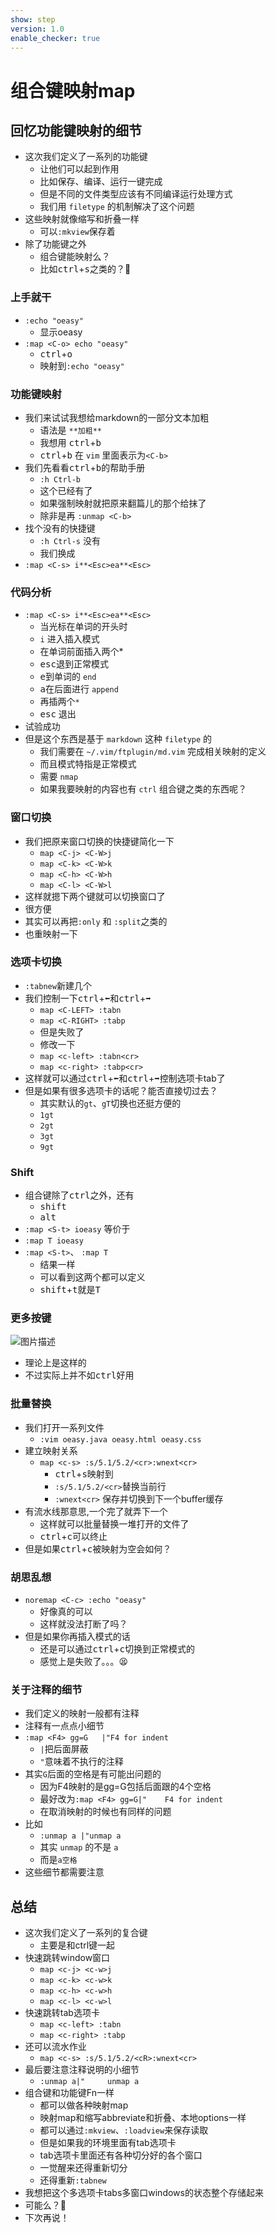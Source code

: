 ```yaml
---
show: step
version: 1.0
enable_checker: true
---
```


# 组合键映射map

## 回忆功能键映射的细节

- 这次我们定义了一系列的功能键
	- 让他们可以起到作用
	- 比如保存、编译、运行一键完成
	- 但是不同的文件类型应该有不同编译运行处理方式
	- 我们用 `filetype` 的机制解决了这个问题
- 这些映射就像缩写和折叠一样
	- 可以`:mkview`保存着
- 除了功能键之外
	- 组合键能映射么？
	- 比如<kbd>ctrl</kbd>+<kbd>s</kbd>之类的？🤔

### 上手就干
- `:echo "oeasy"`
	- 显示oeasy
- `:map <C-o> echo "oeasy"`
	- <kbd>ctrl</kbd>+<kbd>o</kbd>
	- 映射到`:echo "oeasy"`

### 功能键映射

- 我们来试试我想给markdown的一部分文本加粗
	- 语法是 `**加粗**`
	- 我想用 <kbd>ctrl</kbd>+<kbd>b</kbd>
	- <kbd>ctrl</kbd>+<kbd>b</kbd> 在 `vim` 里面表示为`<C-b>`
- 我们先看看<kbd>ctrl</kbd>+<kbd>b</kbd>的帮助手册
	- `:h Ctrl-b`
	- 这个已经有了
	- 如果强制映射就把原来翻篇儿的那个给抹了
	- 除非是再 `:unmap <C-b>`
- 找个没有的快捷键
	- `:h Ctrl-s` 没有
	- 我们换成
- `:map <C-s> i**<Esc>ea**<Esc>`


### 代码分析 

- `:map <C-s> i**<Esc>ea**<Esc>`
	- 当光标在单词的开头时
	- `i` 进入插入模式
	- 在单词前面插入两个*
	- <kbd>esc</kbd>退到正常模式
	- <kbd>e</kbd>到单词的 `end`
	- <kbd>a</kbd>在后面进行 `append`
	- 再插两个`*`
	- <kbd>esc</kbd> 退出
- 试验成功
- 但是这个东西是基于 `markdown` 这种 `filetype` 的
	- 我们需要在 `~/.vim/ftplugin/md.vim` 完成相关映射的定义
	- 而且模式特指是正常模式
    - 需要 `nmap`
	- 如果我要映射的内容也有 `ctrl` 组合键之类的东西呢？

### 窗口切换
- 我们把原来窗口切换的快捷键简化一下
	- `map <C-j> <C-W>j`
	- `map <C-k> <C-W>k`
	- `map <C-h> <C-W>h`
	- `map <C-l> <C-W>l`
- 这样就摁下两个键就可以切换窗口了
- 很方便
- 其实可以再把`:only` 和 `:split`之类的 
- 也重映射一下

### 选项卡切换
- `:tabnew`新建几个
- 我们控制一下<kbd>ctrl</kbd>+<kbd>⬅️</kbd>和<kbd>ctrl</kbd>+<kbd>➡️️</kbd>
	- `map <C-LEFT> :tabn`
	- `map <C-RIGHT> :tabp`
    - 但是失败了
    - 修改一下 
	- `map <c-left> :tabn<cr>`
	- `map <c-right> :tabp<cr>`
- 这样就可以通过<kbd>ctrl</kbd>+<kbd>⬅️</kbd>和<kbd>ctrl</kbd>+<kbd>➡️️</kbd>控制选项卡tab了
- 但是如果有很多选项卡的话呢？能否直接切过去？
	- 其实默认的`gt`、`gT`切换也还挺方便的
	- `1gt`
	- `2gt`
	- `3gt`
	- `9gt`

### Shift

- 组合键除了<kbd>ctrl</kbd>之外，还有
	- <kbd>shift</kbd>
	- <kbd>alt</kbd>
- `:map <S-t> ioeasy` 等价于
- `:map T ioeasy`
- `:map <S-t>`、 `:map T` 
	- 结果一样 
	- 可以看到这两个都可以定义
	- <kbd>shift</kbd>+<kbd>t</kbd>就是<kbd>T</kbd>
	
### 更多按键

![图片描述](https://doc.shiyanlou.com/courses/uid1190679-20210725-1627201023530)

- 理论上是这样的 
- 不过实际上并不如<kbd>ctrl</kbd>好用


### 批量替换

- 我们打开一系列文件 
	- `:vim oeasy.java oeasy.html oeasy.css`
- 建立映射关系
	- `map <c-s> :s/5.1/5.2/<cr>:wnext<cr>`
		- <kbd>ctrl</kbd>+<kbd>s</kbd>映射到
		- `:s/5.1/5.2/<cr>`替换当前行
		- `:wnext<cr>` 保存并切换到下一个buffer缓存
- 有流水线那意思,一个完了就弄下一个
	- 这样就可以批量替换一堆打开的文件了
	- <kbd>ctrl</kbd>+<kbd>c</kbd>可以终止
- 但是如果<kbd>ctrl</kbd>+<kbd>c</kbd>被映射为空会如何？

### 胡思乱想

- `noremap <C-c> :echo "oeasy"`
	- 好像真的可以
	- 这样就没法打断了吗？
- 但是如果你再插入模式的话
	- 还是可以通过<kbd>ctrl</kbd>+<kbd>c</kbd>切换到正常模式的
	- 感觉上是失败了。。。😫

### 关于注释的细节
- 我们定义的映射一般都有注释
- 注释有一点点小细节
- `:map <F4> gg=G   |"F4 for indent`
	- `|`把后面屏蔽
	- `"`意味着不执行的注释
- 其实`G`后面的空格是有可能出问题的
	- 因为F4映射的是gg=G包括后面跟的4个空格
	- 最好改为`:map <F4> gg=G|"    F4 for indent`
	- 在取消映射的时候也有同样的问题
- 比如
	- `:unmap a |"unmap a`
	- 其实 `unmap` 的不是 `a`
	- 而是`a空格`
- 这些细节都需要注意

## 总结

- 这次我们定义了一系列的复合键
	- 主要是和ctrl键一起
- 快速跳转window窗口
	- `map <c-j> <c-w>j`
	- `map <c-k> <c-w>k`
	- `map <c-h> <c-w>h`
	- `map <c-l> <c-w>l`
- 快速跳转tab选项卡
	- `map <c-left> :tabn`
	- `map <c-right> :tabp`
- 还可以流水作业
	- `map <c-s> :s/5.1/5.2/<cR>:wnext<cr>`
- 最后要注意注释说明的小细节
	- `:unmap a|"     unmap a`
- 组合键和功能键Fn一样
	- 都可以做各种映射map
	- 映射map和缩写abbreviate和折叠、本地options一样
	- 都可以通过`:mkview`、`:loadview`来保存读取
	- 但是如果我的环境里面有tab选项卡
	- tab选项卡里面还有各种切分好的各个窗口
	- 一觉醒来还得重新切分
	- 还得重新`:tabnew`
- 我想把这个多选项卡tabs多窗口windows的状态整个存储起来
- 可能么？🤔
- 下次再说！

